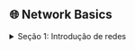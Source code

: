  ## 🌐 Network Basics

<details>
<summary>Seção 1: Introdução de redes</summary><br>

### O que são redes de computadores?

- Trata de um conjunto de **dispositivos conectados entre si** com o o**bjetivo de compartilhar dados, recursos e informações**.

### Quando foi criado as redes de computadores?

- As redes de computadores foram criadas no final da década de 1950 para uso militar e de defesa. Elas foram inicialmente usadas para transmitir dados por linhas telefônicas e tinham aplicações comerciais e científicas limitadas.

### É possivel se conectar a outro computador sem usar a internet?

- Sim, é possível conectar-se a outro computador sem usar a internet. Existem várias maneiras de fazer isso, sendo eles:
    - **Rede Local (LAN)**
    - **Conexão Direta com Cabo Ethernet (Crossover)**
    - **Conexão Sem Fio (Wi-Fi Direct ou Ad-Hoc)**
    - **Bluetooth**

### Se podemos nos conectar com outros computadores sem usar a internet, o que é a internet e porque utilizamos ela?

- A Internet não é de modo algum uma rede, mas sim um vasto conjunto de redes diferentes que utilizam certos protocolos comuns e fornecem determinados serviços comuns. É um sistema pouco usual no sentido de não ter sido planejado nem ser controlado por ninguém.

    A internet proporciona uma plataforma unificada e de amplo alcance para comunicação, acesso a informações, serviços, entretenimento e muito mais, transformando a forma como vivemos e trabalhamos. A infraestrutura global e os serviços oferecidos pela internet a tornam uma ferramenta indispensável na era moderna.

### Sabendo disso, quais diferentes tipos de rede de internet nós possuimos?

- **LAN (Local Area Network)**: Uma rede local, geralmente dentro de um único prédio ou campus, que conecta dispositivos próximos. A imagem abaixo representa uma rede LAN, em que vários dispositivos são conectados a um Switch e esse Switch é conectado a um Roteador. Na casa de vocês funciona da mesma maneira, porém, o modem possui o roteador e o switch já embutidos, normalmente essa separação é feita em sistemas mais complexos como empresas.

<p align="center">
  <img width="460" height="300" src="Imagem1.png">
</p>

- **MAN (Metropolitan Area Network)**: Uma rede que cobre uma área geográfica menor que uma WAN mas maior que uma LAN, como uma cidade.

<p align="center">
  <img width="460" height="300" src="Imagem2.png">
</p>

- **WAN (Wide Area Network)**: Uma rede ampla que cobre grandes distâncias, como entre cidades ou países, conectando várias LANs.

<p align="center">
  <img width="460" height="300" src="Imagem3.png">
</p>

Detalhando um pouco mais é interessante saber que todo o planeta está conectado através de cabos que passam pelos oceanos ou pela terra, possibilitando assim mantermos conexões entre computadores. 

Existe um termo técnico chamado de **Backbone** é a espinha dorsal da internet — a coluna ou troncal de vários pontos de conexão. Como no corpo humano, um backbone conecta e sustenta os seus membros, aqui entendidos como servidores distantes.

Ou seja, você tem a internet da sua casa que está conectada a um backbone metropolitano que está conectada a um backbone global. Essas conexões com estes backbones possibilitam a criação de LANs, MANs e WANs.

A grosso modo rede de computadores se assemelha e muito ao nosso tráfego de veículos, em que sempre **saímos de uma origem para um destino** utilizando um caminho que nos conecte:

- Rede LAN - ruas
- Rede MAN - avenidas
- Rede WAN - estradas

Em resumo, redes de computadores e a internet, são formas de conexão que possibilitam a comunicação entre uma **origem e um destino.** Normalmente uma conexão entre um computador e um servidor.

<p align="center">
  <img width="460" height="300" src="Imagem4.png">
</p>

### Quais são os componentes de uma rede?

- **Dispositivos**: Computadores, servidores, impressoras, etc.
- **Meios de Transmissão**: Cabos de cobre, fibra óptica, ou conexões sem fio (Wi-Fi).
- **Equipamentos de Rede**: Roteadores, switches, hubs, access points.
- **Protocolos**: Conjuntos de regras que governam a comunicação na rede (por exemplo, TCP/IP, UDP, HTTP, IMCP, etc).

Os equipamentos de rede e os protocolos, principalmente os protocolos de rede, são a base para todo o resto, entender como funcionam é um divisor de águas. A respeito deste tema, seguiremos com explicações mais detalhadas no próximo capítulo.

</details>

